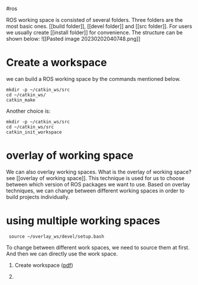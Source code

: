 #ros 

ROS working space is consisted of several folders. Three folders are the most basic ones. [[build folder]], [[devel folder]] and [[src folder]]. For users we usually create [[install folder]] for convenience. The structure can be shown below: 
![[Pasted image 20230202040748.png]]

# Create a workspace
we can build a ROS working space by the commands mentioned below.  
```shell 
mkdir -p ~/catkin_ws/src 
cd ~/catkin_ws/  
catkin_make
```
Another choice is: 
```shell
mkdir -p ~/catkin_ws/src 
cd ~/catkin_ws/src  
catkin_init_workspace
```
# overlay of working space

We can also overlay working spaces. What is the overlay of working space? see [[overlay of working space]]. This technique is used for us to choose between which version of ROS packages we want to use. Based on overlay techniques, we can change between different working spaces in order to build projects individually.

# using multiple working spaces
```shell 
 source ~/overlay_ws/devel/setup.bash
```
 To change between different work spaces, we need to source them at first. And then we can directly use the work space.




1. Create workspace  ([pdf](zotero://open-pdf/library/items/AZFGEHEQ?page=5&annotation=J9QR4WPY))

1. 